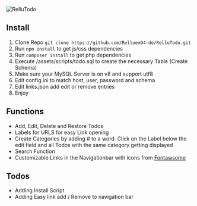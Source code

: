 ![RelluTodo](https://img.relluem94.de/logos/rellutodo.png?)

## Install
1. Clone Repo ```git clone https://github.com/Relluem94-de/RelluTodo.git``` 
1. Run ```npm install``` to get js/css dependencies
1. Run ```composer install``` to get php dependencies
1. Execute /assets/scripts/todo.sql to create the necessary Table (Create Schema)
1. Make sure your MySQL Server is on v8 and support utf8
1. Edit config.ini to match host, user, password and schema
1. Edit links.json add edit or remove entries
1. Enjoy

## Functions
* Add, Edit, Delete and Restore Todos
* Labels for URLS for easy Link opening
* Create Categories by adding # to a word. Click on the Label below the edit field and all Todos with the same category getting displayed
* Search Function
* Customizable Links in the Navigationbar with icons from [Fontawsome](https://fontawesome.com/icons?d=gallery)

## Todos
* Adding Install Script
* Adding Easy link add / Remove to navigation bar
